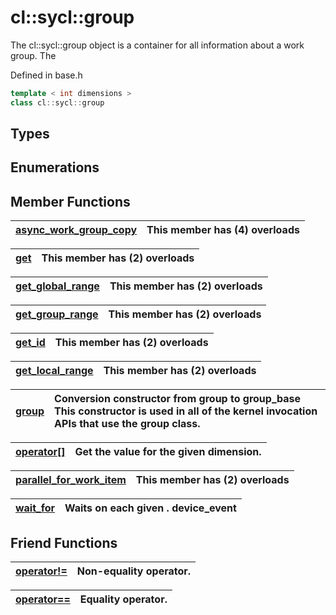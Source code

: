 # cl::sycl::group

The cl::sycl::group object is a container for all information about a work group. The 

Defined in base.h

```cpp
template < int dimensions >
class cl::sycl::group
```

## Types

## Enumerations

## Member Functions

| [async_work_group_copy](./functions/async_work_group_copy/README.md) | This member has (4) overloads |
| :--- | :--- |

| [get](./functions/get/README.md) | This member has (2) overloads |
| :--- | :--- |

| [get_global_range](./functions/get_global_range/README.md) | This member has (2) overloads |
| :--- | :--- |

| [get_group_range](./functions/get_group_range/README.md) | This member has (2) overloads |
| :--- | :--- |

| [get_id](./functions/get_id/README.md) | This member has (2) overloads |
| :--- | :--- |

| [get_local_range](./functions/get_local_range/README.md) | This member has (2) overloads |
| :--- | :--- |

| [group](./functions/group/README.md) | Conversion constructor from group<dimensions> to group_base This constructor is used in all of the kernel invocation APIs that use the group class.  |
| :--- | :--- |

| [operator[]](./functions/operator[]/README.md) | Get the value for the given dimension.  |
| :--- | :--- |

| [parallel_for_work_item](./functions/parallel_for_work_item/README.md) | This member has (2) overloads |
| :--- | :--- |

| [wait_for](./functions/wait_for/README.md) | Waits on each given . device_event |
| :--- | :--- |


## Friend Functions

| [operator!=](./functions/operator!=/README.md) | Non-equality operator.  |
| :--- | :--- |

| [operator==](./functions/operator==/README.md) | Equality operator.  |
| :--- | :--- |

